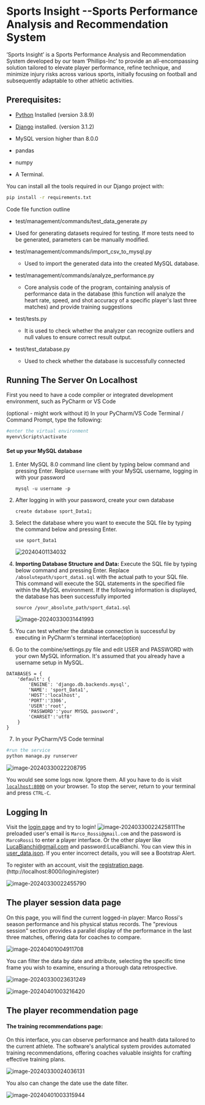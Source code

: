 



# Sports Insight --Sports Performance Analysis and Recommendation System

‘Sports Insight’ is a Sports Performance Analysis and Recommendation System developed by our team ‘Phillips-Inc’ to provide an all-encompassing solution tailored to elevate player performance, refine technique, and minimize injury risks across various sports, initially focusing on football and subsequently adaptable to other athletic activities. 

## Prerequisites:
* [Python](https://www.python.org/) Installed (version 3.8.9)
* [Django](https://www.djangoproject.com/) installed. (version 3.1.2)
* MySQL version higher than 8.0.0
* pandas
* numpy

* A Terminal.

You can install all the tools required in our Django project with:
```bash
pip install -r requirements.txt
```

Code file function outline

-  test/management/commands/test_data_generate.py

  - Used for generating datasets required for testing. If more tests need to be generated, parameters can be manually modified.

- test/management/commands/import_csv_to_mysql.py

  - Used to import the generated data into the created MySQL database.

- test/management/commands/analyze_performance.py

  - Core analysis code of the program, containing analysis of performance data in the database (this function will analyze the heart rate, speed, and shot accuracy of a specific player's last three matches) and provide training suggestions 

- test/tests.py

  - It is used to check whether the analyzer can recognize outliers and null values to ensure correct result output.

- test/test_database.py

  - Used to check whether the database is successfully connected

  

## Running The Server On Localhost

First you need to have a code compiler or integrated development environment, such as PyCharm or VS Code

(optional - might work without it) In your PyCharm/VS Code Terminal / Command Prompt, type the following:

```bash
#enter the virtual environment
myenv\Scripts\activate
```

#### Set up your MySQL database

1. Enter MySQL 8.0 command line client by typing  below command and pressing Enter. Replace `username` with your MySQL username, logging in with your password

   ```
   mysql -u username -p
   ```

2. After logging in with your password, create your own database

   ```
   create database sport_Data1;
   ```

3. Select the database where you want to execute the SQL file by typing the command below and pressing Enter. 

   ```
   use sport_Data1
   ```

    

   ![20240401134032](20240401134032.png)

4. **Importing Database Structure and Data:** Execute the SQL file by typing  below command and pressing Enter. Replace `/absolutepath/sport_data1.sql` with the actual path to your SQL file. This command will execute the SQL statements in the specified file within the MySQL environment.  If the following information is displayed, the database has been successfully imported

   ```
   source /your_absolute_path/sport_data1.sql
   ```

   ![image-20240330031441993](image-20240330031441993.png)

5. You can test whether the database connection is successful by executing in PyCharm's terminal interface(option)

6. Go to the combine/settings.py file and edit USER and PASSWORD with your own MySQL information. It's assumed that you already have a username setup in MySQL.

```
DATABASES = {
    'default': {
        'ENGINE': 'django.db.backends.mysql',
        'NAME': 'sport_Data1',
        'HOST':'localhost',
        'PORT':'3306',
        'USER':'root',
        'PASSWORD':'your MYSQL password',
        'CHARSET':'utf8'
    }
}
```

7. In your PyCharm/VS Code terminal

```bash
#run the service
python manage.py runserver
```
![image-20240330022208795](image-20240330022208795.png)

You would see some logs now. Ignore them. All you have to do is visit [`localhost:8000`](http://localhost:8000/register) on your browser. To stop the server, return to your terminal and press `CTRL-C`.

## Logging In

Visit the [login page](http://localhost:8000/login/) and try to login! ![image-20240330022425811](image-20240330022425811.png)The preloaded user's email is `Marco_Rossi@gmail.com` and the password is `MarcoRossi` to enter a player interface. Or the other player like LucaBianchi@gmail.com and password:LucaBianchi. You can view this in [user_data.json](https://github.com/vismodo/django-login-and-register/blob/master/user_data.json). If you enter incorrect details, you will see a Bootstrap Alert. 

To register with an account, visit the [registration page](http://localhost:8000/login/register).(http://localhost:8000/login/register)

![image-20240330022455790](image-20240330022455790.png)



## The player session data page

On this page, you will find the current logged-in player: Marco Rossi's season performance and his physical status records. The "previous session" section provides a parallel display of the performance in the last three matches, offering data for coaches to compare.

![image-20240401004911708](image-20240401004911708.png)

You can filter the data by date and attribute, selecting the specific time frame you wish to examine, ensuring a thorough data retrospective.

![image-20240330023631249](image-20240330023631249.png)

![image-20240401003216420](image-20240401003216420.png)

## The player recommendation page

#### The training recommendations page:

On this interface, you can observe performance and health data tailored to the current athlete. The software's analytical system provides automated training recommendations, offering coaches valuable insights for crafting effective training plans.

![image-20240330024036131](image-20240330024036131.png)

You also can change  the date use the date filter.

![image-20240401003315944](image-20240401003315944.png)
